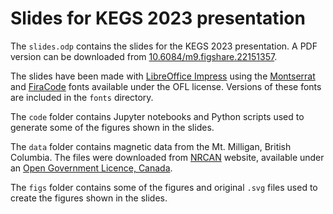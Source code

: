 # Slides for KEGS 2023 presentation

The `slides.odp` contains the slides for the KEGS 2023 presentation. A PDF
version can be downloaded from
[10.6084/m9.figshare.22151357](https://doi.org/10.6084/m9.figshare.22151357).

The slides have been made with [LibreOffice
Impress](https://www.libreoffice.org/discover/impress/) using the
[Montserrat](https://fonts.google.com/specimen/Montserrat)
and [FiraCode](https://github.com/tonsky/FiraCode) fonts available under the
OFL license.
Versions of these fonts are included in the `fonts` directory.

The `code` folder contains Jupyter notebooks and Python scripts used to
generate some of the figures shown in the slides.

The `data` folder contains magnetic data from the Mt. Milligan,
British Columbia. The files were downloaded from
[NRCAN](https://natural-resources.canada.ca/home) website, available under an
[Open Government Licence, Canada](
https://open.canada.ca/en/open-government-licence-canada).

The `figs` folder contains some of the figures and original `.svg` files used
to create the figures shown in the slides.
